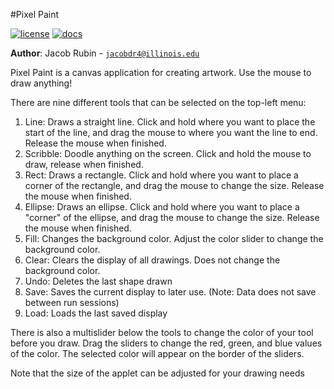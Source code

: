 #Pixel Paint

[![license](https://img.shields.io/badge/license-MIT-green)](LICENSE)
[![docs](https://img.shields.io/badge/docs-yes-brightgreen)](docs/README.md)

**Author**: Jacob Rubin - [`jacobdr4@illinois.edu`](mailto:jacobdr4@illinois.edu)

Pixel Paint is a canvas application for creating artwork. Use the mouse to draw
anything!

There are nine different tools that can be selected on the top-left menu:
1. Line: Draws a straight line. Click and hold where you want to place the start of 
the line, and drag the mouse to where you want the line to end. Release the mouse when 
finished.
2. Scribble: Doodle anything on the screen. Click and hold the mouse
to draw, release when finished.
3. Rect: Draws a rectangle. Click and hold where you want to place a corner of 
the rectangle, and drag the mouse to change the size. Release the mouse when 
finished.
4. Ellipse: Draws an ellipse. Click and hold where you want to place a "corner" of 
the ellipse, and drag the mouse to change the size. Release the mouse when 
finished.
5. Fill: Changes the background color. Adjust the color slider to 
change the background color.
6. Clear: Clears the display of all drawings. Does not change the background color.
7. Undo: Deletes the last shape drawn 
8. Save: Saves the current display to later use. (Note: Data does not save between run sessions)
9. Load: Loads the last saved display

There is also a multislider below the tools to change the color of your tool
before you draw. Drag the sliders to change the red, green, and blue
values of the color. The selected color will appear on the border of the sliders.

Note that the size of the applet can be adjusted for your drawing needs